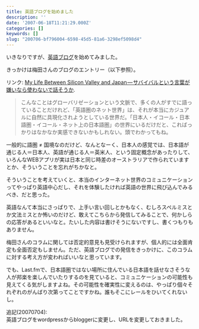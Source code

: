 ```yaml
---
title: 英語ブログを始めました
description: ''
date: '2007-06-18T11:21:29.000Z'
categories: []
keywords: []
slug: "200706-bf796004-6598-45d5-81a6-3298ef5098d4"
---
```

いきなりですが、[英語ブログ](http://9-li.blogspot.com/)を始めてみました。

きっかけは梅田さんのブログのエントリー（以下参照）。

リンク: [My Life Between Silicon Valley and Japan — サバイバルという言葉が嫌いなら使わないで話そうか](http://d.hatena.ne.jp/umedamochio/20070617/p1 "My Life Between Silicon Valley and Japan - サバイバルという言葉が嫌いなら使わないで話そうか").

> こんなことはグローバリゼーションという文脈で、多くの人がすでに語っていることだけれど、「英語圏のネット世界」は、それが本当にカジュアルに自然に具現化されようとしている世界だ。「日本人・イコール・日本語圏・イコール・ネット上の日本語圏」の世界にいるだけだと、こればっかりはなかなか実感できないかもしれない。頭でわかってもね。

一般的に語圏 ≠ 国境なのだけど、なんとなーく、日本人の感覚では、日本語が通じる人＝日本人、英語が通じる人＝英米人、という固定概念があったりして、いろんなWEBアプリが実は日本と同じ時差のオーストラリアで作られていますとか、そういうことを忘れがちかなと。

そういうことを考えていくと、本当のインターネット世界のコミュニケーションってやっぱり英語中心だし、それを体験したければ英語の世界に飛び込んでみるべき、だと思った。

英語なんて本当にさっぱりで、上手い言い回しとかもなく、むしろスペルミスとか文法ミスとか怖いのだけど、敢えてこちらから発信してみることで、何かしらの応答があるといいなと。たいした内容は書けそうにないですし、書くつもりもありません。

梅田さんのコラムに関しては否定的意見も見受けられますが、個人的には全面肯定も全面否定もしません。ただ、英語ブログでの発信をきっかけに、このコラムに対する考え方が変わればいいなと思っています。

でも、Last.fmで、日本語圏ではない場所に住んでいる日本語を話せなさそうな人が邦楽を楽しんでいたりするのを見ていると、コミュニケーションの可能性も見えてくる気がしますよね。その可能性を確実性に変えるのは、やっぱり個々それぞれのがんばり次第ってことですかね。誰もそこにレールをひいてくれないし。

追記(20070704):  
英語ブログをwordpressからbloggerに変更し、URLを変更しておきました。